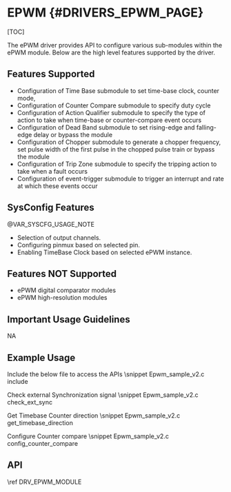 # EPWM {#DRIVERS_EPWM_PAGE}

[TOC]

The ePWM driver provides API to configure various sub-modules within the ePWM module.
Below are the high level features supported by the driver.

## Features Supported

- Configuration of Time Base submodule to set time-base clock, counter mode,
- Configuration of Counter Compare submodule to specify duty cycle
- Configuration of Action Qualifier submodule to specify the type of action to take when time-base or counter-compare event occurs
- Configuration of Dead Band submodule to set rising-edge and falling-edge delay or bypass the module
- Configuration of Chopper submodule to generate a chopper frequency, set pulse width of the first pulse in the chopped pulse train or bypass the module
- Configuration of Trip Zone submodule to specify the tripping action to take when a fault occurs
- Configuration of event-trigger submodule to trigger an interrupt and rate at which these events occur

## SysConfig Features

@VAR_SYSCFG_USAGE_NOTE

- Selection of output channels.
- Configuring pinmux based on selected pin.
- Enabling TimeBase Clock based on selected ePWM instance.

## Features NOT Supported

- ePWM digital comparator modules
- ePWM high-resolution modules

## Important Usage Guidelines

NA

## Example Usage

Include the below file to access the APIs
\snippet Epwm_sample_v2.c include

Check external Synchronization signal
\snippet Epwm_sample_v2.c check_ext_sync

Get Timebase Counter direction
\snippet Epwm_sample_v2.c get_timebase_direction

Configure Counter compare
\snippet Epwm_sample_v2.c config_counter_compare

## API

\ref DRV_EPWM_MODULE
